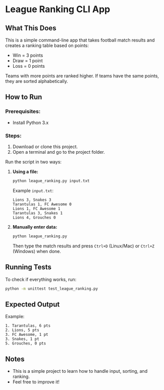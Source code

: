 # League Ranking CLI App

## What This Does
This is a simple command-line app that takes football match results and creates a ranking table based on points:
- Win = 3 points
- Draw = 1 point
- Loss = 0 points

Teams with more points are ranked higher. If teams have the same points, they are sorted alphabetically.

## How to Run
### Prerequisites:
- Install Python 3.x

### Steps:
1. Download or clone this project.
2. Open a terminal and go to the project folder.

Run the script in two ways:

1. **Using a file:**
   ```sh
   python league_ranking.py input.txt
   ```
   Example `input.txt`:
   ```
   Lions 3, Snakes 3
   Tarantulas 1, FC Awesome 0
   Lions 1, FC Awesome 1
   Tarantulas 3, Snakes 1
   Lions 4, Grouches 0
   ```

2. **Manually enter data:**
   ```sh
   python league_ranking.py
   ```
   Then type the match results and press `Ctrl+D` (Linux/Mac) or `Ctrl+Z` (Windows) when done.

## Running Tests
To check if everything works, run:
```sh
python -m unittest test_league_ranking.py
```

## Expected Output
Example:
```
1. Tarantulas, 6 pts
2. Lions, 5 pts
3. FC Awesome, 1 pt
3. Snakes, 1 pt
5. Grouches, 0 pts
```

## Notes
- This is a simple project to learn how to handle input, sorting, and ranking.
- Feel free to improve it!


